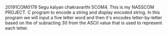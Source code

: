 20191COM0179
Segu kalyan chakravarthi
5COM4.
This is my NASSCOM PROJECT.
C program to encode a string and display encoded string. In this program we will input a five letter word and then it's encodes letter-by-letter based on the of subracting 30 from the ASCII value that is used to represent each letter.
